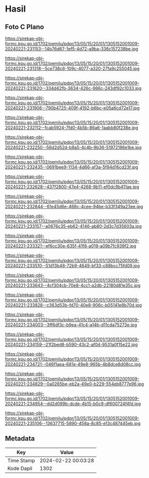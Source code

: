 # Hasil

## Foto C Plano

https://sirekap-obj-formc.kpu.go.id/1702/pemilu/pdpr/13/05/15/20/01/1305152001009-20240221-231153--14b76d67-1ef5-4d72-a9ba-336c157238be.jpg

https://sirekap-obj-formc.kpu.go.id/1702/pemilu/pdpr/13/05/15/20/01/1305152001009-20240221-231318--5ce738c6-109c-4077-a320-27fa9c255045.jpg

https://sirekap-obj-formc.kpu.go.id/1702/pemilu/pdpr/13/05/15/20/01/1305152001009-20240221-231620--334d42fb-3634-426c-986c-243df92c1033.jpg

https://sirekap-obj-formc.kpu.go.id/1702/pemilu/pdpr/13/05/15/20/01/1305152001009-20240221-231906--790b4725-409f-4192-b6bc-e05a6cd72e17.jpg

https://sirekap-obj-formc.kpu.go.id/1702/pemilu/pdpr/13/05/15/20/01/1305152001009-20240221-232112--fcab5924-7fd0-4b5b-86a6-1aabb80f238e.jpg

https://sirekap-obj-formc.kpu.go.id/1702/pemilu/pdpr/13/05/15/20/01/1305152001009-20240221-232250--56d2d52d-b8a5-4c4b-9b36-51972186e1be.jpg

https://sirekap-obj-formc.kpu.go.id/1702/pemilu/pdpr/13/05/15/20/01/1305152001009-20240221-232435--0691bee9-1134-4d66-af3a-5f94d16cd23f.jpg

https://sirekap-obj-formc.kpu.go.id/1702/pemilu/pdpr/13/05/15/20/01/1305152001009-20240221-232628--437f2800-47e4-4268-9b11-ef0dc9b411ae.jpg

https://sirekap-obj-formc.kpu.go.id/1702/pemilu/pdpr/13/05/15/20/01/1305152001009-20240221-232844--61e45d6e-468c-4cee-94be-b33f349a23ee.jpg

https://sirekap-obj-formc.kpu.go.id/1702/pemilu/pdpr/13/05/15/20/01/1305152001009-20240221-233157--a0676c35-eb62-4146-ab80-2d3c7d35603a.jpg

https://sirekap-obj-formc.kpu.go.id/1702/pemilu/pdpr/13/05/15/20/01/1305152001009-20240221-233321--ef6cc30e-635f-41f8-a019-a09b7fc939f2.jpg

https://sirekap-obj-formc.kpu.go.id/1702/pemilu/pdpr/13/05/15/20/01/1305152001009-20240221-233510--51d13b48-72b9-4649-bf33-c68bcc75fd09.jpg

https://sirekap-obj-formc.kpu.go.id/1702/pemilu/pdpr/13/05/15/20/01/1305152001009-20240221-233643--4cf304cb-70e8-4cc1-a2db-22180d81e35c.jpg

https://sirekap-obj-formc.kpu.go.id/1702/pemilu/pdpr/13/05/15/20/01/1305152001009-20240221-233828--c363d53b-fd70-40e8-906c-b05141e8b70d.jpg

https://sirekap-obj-formc.kpu.go.id/1702/pemilu/pdpr/13/05/15/20/01/1305152001009-20240221-234003--3ff6df3c-b9ea-41c4-a14b-d11cda75273e.jpg

https://sirekap-obj-formc.kpu.go.id/1702/pemilu/pdpr/13/05/15/20/01/1305152001009-20240221-234159--21f2bed8-b590-43c2-af0d-9531a0f15e22.jpg

https://sirekap-obj-formc.kpu.go.id/1702/pemilu/pdpr/13/05/15/20/01/1305152001009-20240221-234721--046f1aea-681e-49e8-965b-4b8dce8d08cc.jpg

https://sirekap-obj-formc.kpu.go.id/1702/pemilu/pdpr/13/05/15/20/01/1305152001009-20240221-234829--0a0265be-eb2a-49e0-b229-554eb8777e96.jpg

https://sirekap-obj-formc.kpu.go.id/1702/pemilu/pdpr/13/05/15/20/01/1305152001009-20240221-234954--dd2d099b-dcde-4b15-b0c9-df600724f4fd.jpg

https://sirekap-obj-formc.kpu.go.id/1702/pemilu/pdpr/13/05/15/20/01/1305152001009-20240221-235106--13637715-5890-458a-8c85-e13c487445eb.jpg


## Metadata

| Key        | Value               |
| ---------- | ------------------- |
| Time Stamp | 2024-02-22 00:03:28 |
| Kode Dapil | 1302                |



